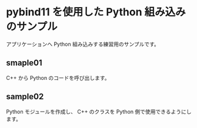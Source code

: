 # pybind11 を使用した Python 組み込みのサンプル

アプリケーションへ Python 組み込みする練習用のサンプルです。

## smaple01

C++ から Python のコードを呼び出します。

## sample02

Python モジュールを作成し、 C++ のクラスを Python 側で使用できるようにします。
